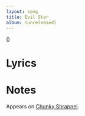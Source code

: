 ```yaml
---
layout: song
title: Evil Star
album: (unreleased)
---
```


()

# Lyrics

> 


# Notes

Appears on [Chunky Shrapnel](/releases/chunky-shrapnel).
